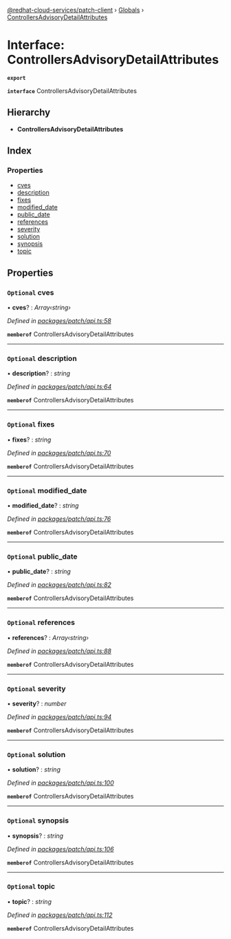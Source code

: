 [@redhat-cloud-services/patch-client](../README.md) › [Globals](../globals.md) › [ControllersAdvisoryDetailAttributes](controllersadvisorydetailattributes.md)

# Interface: ControllersAdvisoryDetailAttributes

**`export`** 

**`interface`** ControllersAdvisoryDetailAttributes

## Hierarchy

* **ControllersAdvisoryDetailAttributes**

## Index

### Properties

* [cves](controllersadvisorydetailattributes.md#optional-cves)
* [description](controllersadvisorydetailattributes.md#optional-description)
* [fixes](controllersadvisorydetailattributes.md#optional-fixes)
* [modified_date](controllersadvisorydetailattributes.md#optional-modified_date)
* [public_date](controllersadvisorydetailattributes.md#optional-public_date)
* [references](controllersadvisorydetailattributes.md#optional-references)
* [severity](controllersadvisorydetailattributes.md#optional-severity)
* [solution](controllersadvisorydetailattributes.md#optional-solution)
* [synopsis](controllersadvisorydetailattributes.md#optional-synopsis)
* [topic](controllersadvisorydetailattributes.md#optional-topic)

## Properties

### `Optional` cves

• **cves**? : *Array‹string›*

*Defined in [packages/patch/api.ts:58](https://github.com/RedHatInsights/javascript-clients/blob/18f6719/packages/patch/api.ts#L58)*

**`memberof`** ControllersAdvisoryDetailAttributes

___

### `Optional` description

• **description**? : *string*

*Defined in [packages/patch/api.ts:64](https://github.com/RedHatInsights/javascript-clients/blob/18f6719/packages/patch/api.ts#L64)*

**`memberof`** ControllersAdvisoryDetailAttributes

___

### `Optional` fixes

• **fixes**? : *string*

*Defined in [packages/patch/api.ts:70](https://github.com/RedHatInsights/javascript-clients/blob/18f6719/packages/patch/api.ts#L70)*

**`memberof`** ControllersAdvisoryDetailAttributes

___

### `Optional` modified_date

• **modified_date**? : *string*

*Defined in [packages/patch/api.ts:76](https://github.com/RedHatInsights/javascript-clients/blob/18f6719/packages/patch/api.ts#L76)*

**`memberof`** ControllersAdvisoryDetailAttributes

___

### `Optional` public_date

• **public_date**? : *string*

*Defined in [packages/patch/api.ts:82](https://github.com/RedHatInsights/javascript-clients/blob/18f6719/packages/patch/api.ts#L82)*

**`memberof`** ControllersAdvisoryDetailAttributes

___

### `Optional` references

• **references**? : *Array‹string›*

*Defined in [packages/patch/api.ts:88](https://github.com/RedHatInsights/javascript-clients/blob/18f6719/packages/patch/api.ts#L88)*

**`memberof`** ControllersAdvisoryDetailAttributes

___

### `Optional` severity

• **severity**? : *number*

*Defined in [packages/patch/api.ts:94](https://github.com/RedHatInsights/javascript-clients/blob/18f6719/packages/patch/api.ts#L94)*

**`memberof`** ControllersAdvisoryDetailAttributes

___

### `Optional` solution

• **solution**? : *string*

*Defined in [packages/patch/api.ts:100](https://github.com/RedHatInsights/javascript-clients/blob/18f6719/packages/patch/api.ts#L100)*

**`memberof`** ControllersAdvisoryDetailAttributes

___

### `Optional` synopsis

• **synopsis**? : *string*

*Defined in [packages/patch/api.ts:106](https://github.com/RedHatInsights/javascript-clients/blob/18f6719/packages/patch/api.ts#L106)*

**`memberof`** ControllersAdvisoryDetailAttributes

___

### `Optional` topic

• **topic**? : *string*

*Defined in [packages/patch/api.ts:112](https://github.com/RedHatInsights/javascript-clients/blob/18f6719/packages/patch/api.ts#L112)*

**`memberof`** ControllersAdvisoryDetailAttributes
